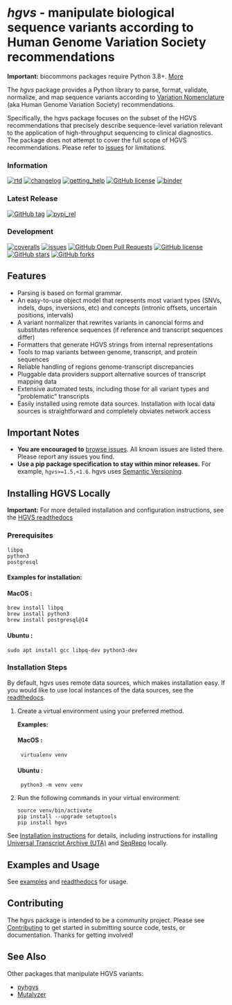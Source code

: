 # *hgvs* - manipulate biological sequence variants according to Human Genome Variation Society recommendations

**Important:** biocommons packages require Python 3.8+.
[More](https://groups.google.com/forum/#!topic/hgvs-discuss/iLUzjzoD-28)

The *hgvs* package provides a Python library to parse, format, validate,
normalize, and map sequence variants according to [Variation
Nomenclature](http://varnomen.hgvs.org/) (aka Human Genome Variation
Society) recommendations.

Specifically, the hgvs package focuses on the subset of the HGVS
recommendations that precisely describe sequence-level variation
relevant to the application of high-throughput sequencing to clinical
diagnostics. The package does not attempt to cover the full scope of
HGVS recommendations. Please refer to
[issues](https://github.com/biocommons/hgvs/issues) for limitations.

### **Information**

[![rtd](https://img.shields.io/badge/docs-readthedocs-green.svg)](http://hgvs.readthedocs.io/) [![changelog](https://img.shields.io/badge/docs-changelog-green.svg)](https://hgvs.readthedocs.io/en/stable/changelog/)  [![getting_help](https://img.shields.io/badge/!-help%20me-red.svg)](https://hgvs.readthedocs.io/en/stable/getting_help.html)  [![GitHub license](https://img.shields.io/github/license/biocommons/hgvs.svg)](https://github.com/biocommons/hgvs/blob/main/LICENSE)  [![binder](https://mybinder.org/badge_logo.svg)](https://mybinder.org/v2/gh/biocommons/hgvs/main?filepath=examples)

### **Latest Release**

[![GitHub tag](https://img.shields.io/github/tag/biocommons/hgvs.svg)](https://github.com/biocommons/hgvs) [![pypi_rel](https://img.shields.io/pypi/v/hgvs.svg)](https://pypi.org/project/hgvs/)

### **Development**

[![coveralls](https://img.shields.io/coveralls/github/biocommons/hgvs.svg)](https://coveralls.io/github/biocommons/hgvs) [![issues](https://img.shields.io/github/issues-raw/biocommons/hgvs.svg)](https://github.com/biocommons/hgvs/issues)
[![GitHub Open Pull Requests](https://img.shields.io/github/issues-pr/biocommons/hgvs.svg)](https://github.com/biocommons/hgvs/pull/) [![GitHub license](https://img.shields.io/github/contributors/biocommons/hgvs.svg)](https://github.com/biocommons/hgvs/graphs/contributors/) [![GitHub stars](https://img.shields.io/github/stars/biocommons/hgvs.svg?style=social&label=Stars)](https://github.com/biocommons/hgvs/stargazers) [![GitHub forks](https://img.shields.io/github/forks/biocommons/hgvs.svg?style=social&label=Forks)](https://github.com/biocommons/hgvs/network)

## **Features**

-   Parsing is based on formal grammar.
-   An easy-to-use object model that represents most variant types
    (SNVs, indels, dups, inversions, etc) and concepts (intronic
    offsets, uncertain positions, intervals)
-   A variant normalizer that rewrites variants in canoncial forms and
    substitutes reference sequences (if reference and transcript
    sequences differ)
-   Formatters that generate HGVS strings from internal representations
-   Tools to map variants between genome, transcript, and protein
    sequences
-   Reliable handling of regions genome-transcript discrepancies
-   Pluggable data providers support alternative sources of transcript
    mapping data
-   Extensive automated tests, including those for all variant types and
    \"problematic\" transcripts
-   Easily installed using remote data sources. Installation with local
    data sources is straightforward and completely obviates network
    access

## **Important Notes**

-   **You are encouraged to** [browse
    issues](https://github.com/biocommons/hgvs/issues). All known issues
    are listed there. Please report any issues you find.
-   **Use a pip package specification to stay within minor releases.**
    For example, `hgvs>=1.5,<1.6`. hgvs uses [Semantic
    Versioning](http://semver.org/).

## **Installing HGVS Locally**

**Important:** For more detailed installation and configuration
instructions, see the [HGVS readthedocs](https://hgvs.readthedocs.io/)

### Prerequisites

    libpq
    python3
    postgresql

#### **Examples for installation:**

#### MacOS :

    brew install libpq
    brew install python3
    brew install postgresql@14

#### Ubuntu :

    sudo apt install gcc libpq-dev python3-dev

### Installation Steps

By default, hgvs uses remote data sources, which makes
installation easy. If you would like to use local instances of the data sources, see the [readthedocs](https://hgvs.readthedocs.io/).

1. Create a virtual environment using your preferred method.

    **Examples:**

    #### MacOS :

        virtualenv venv

    #### Ubuntu :

        python3 -m venv venv

2. Run the following commands in your virtual environment:

    ```
    source venv/bin/activate
    pip install --upgrade setuptools
    pip install hgvs
    ```

See [Installation
instructions](http://hgvs.readthedocs.org/en/stable/installation.html)
for details, including instructions for installing [Universal Transcript
Archive (UTA)](https://github.com/biocommons/uta/) and
[SeqRepo](https://github.com/biocommons/biocommons.seqrepo/) locally.

## **Examples and Usage**

See [examples](https://github.com/biocommons/hgvs/tree/main/examples) and [readthedocs](https://hgvs.readthedocs.io/) for usage.

## **Contributing**

The hgvs package is intended to be a community project. Please see
[Contributing](http://hgvs.readthedocs.org/en/stable/contributing.html)
to get started in submitting source code, tests, or documentation.
Thanks for getting involved!

## **See Also**

Other packages that manipulate HGVS variants:

-   [pyhgvs](https://github.com/counsyl/hgvs)
-   [Mutalyzer](https://mutalyzer.nl/)
